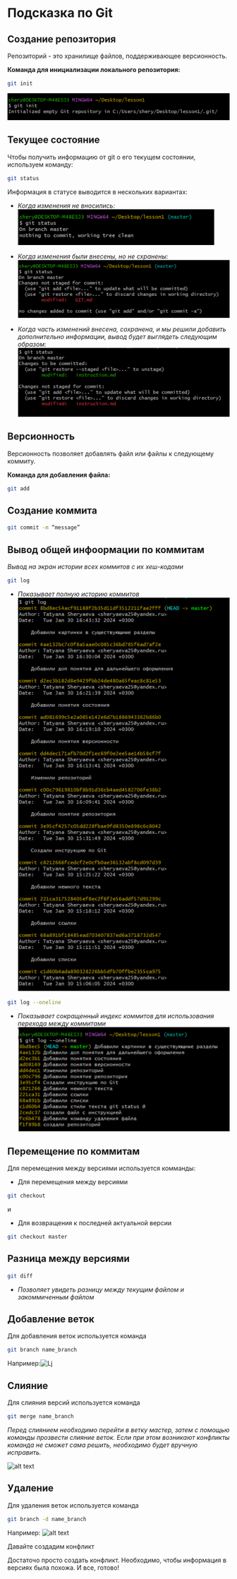 # Подсказка по Git

## Создание репозитория
Репозиторий - это хранилище файлов, поддерживающее версионность. 

**Команда для инициализации локального репозитория:**
```sh
git init
```
![Alt text](image.png)
## Текущее состояние
Чтобы получить информацию от git о его текущем состоянии, используем команду:
```sh
git status
```
Информация в статусе выводится в нескольких вариантах:

* *Когда изменения не вносились:*
![Alt text](image-2.png)
* *Когда изменения были внесены, но не схранены:*
![Alt text](image-1.png)

* *Когда часть изменений внесена, сохранена, и мы решили добавить дополнительно информации, вывод будет выглядеть следующим образом:*
![Alt text](image-3.png)
## Версионность

Версионность позволяет добавлять файл или файлы к следующему коммиту.

**Команда для добавления файла:**
```sh
git add
```
## Создание коммита
```sh
git commit -m “message”
```
## Вывод общей инфоормации по коммитам

*Вывод на экран истории всех коммитов с их хеш-кодами*
```sh
git log
```
* *Показывает полную историю коммитов*
![Alt text](image-5.png)
```sh
git log --oneline
```
* *Показывает сокращенный индекс коммитов для использования перехода между коммитами*
![Alt text](image-4.png)

## Перемещение по коммитам

Для перемещения между версиями используется комманды:

* Для перемещения между версиями
```sh
git checkout
```

и

* Для возвращения к последней актуальной версии
```sh
git checkout master
```

## Разница между версиями
```sh
git diff
```
* *Позволяет увидеть разницу между текущим файлом и закоммиченным файлом*


## Добавление веток

Для добавления веток используется команда 

```sh
git branch name_branch
```
Например:![Lj](image-6.png)

## Слияние

Для слияния версий используется команда 

```sh
git merge name_branch
```

*Перед слиянием необходимо перейти в ветку мастер, затем с помощью команды прозвести слияние веток. Если при этом возникают конфликты команда не сможет сама решить, необходимо будет вручную исправить.*

![alt text](image-7.png)

## Удаление
Для удаления веток используется команда 
```sh
git branch -d name_branch
```
Например: ![alt text](image-8.png)

Давайте создадим конфликт

Достаточо просто создать конфликт. Необходимо, чтобы информация в версиях была похожа. И все, готово!